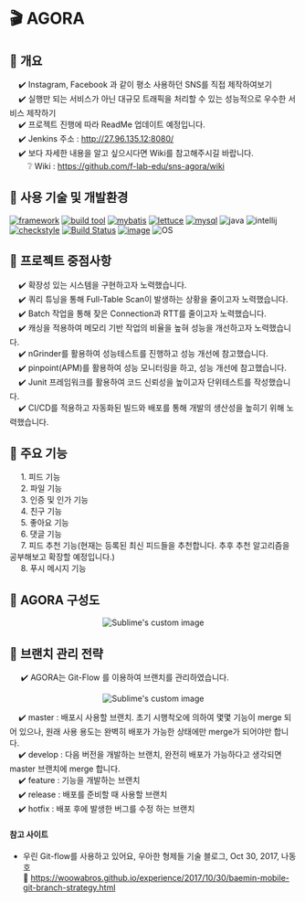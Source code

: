# :clapper: AGORA

## :pushpin: 개요

&nbsp;&nbsp;&nbsp;&nbsp;:heavy_check_mark: Instagram, Facebook 과 같이 평소 사용하던 SNS를 직접 제작하여보기    
&nbsp;&nbsp;&nbsp;&nbsp;:heavy_check_mark: 실행만 되는 서비스가 아닌 대규모 트래픽을 처리할 수 있는 성능적으로 우수한 서비스 제작하기    
&nbsp;&nbsp;&nbsp;&nbsp;:heavy_check_mark: 프로젝트 진행에 따라 ReadMe 업데이트 예정입니다.    
&nbsp;&nbsp;&nbsp;&nbsp;:heavy_check_mark: Jenkins 주소 : http://27.96.135.12:8080/    
&nbsp;&nbsp;&nbsp;&nbsp;:heavy_check_mark: 보다 자세한 내용을 알고 싶으시다면 Wiki를 참고해주시길 바랍니다.     
&nbsp;&nbsp;&nbsp;&nbsp;&nbsp;&nbsp;&nbsp;&nbsp;❔ Wiki : https://github.com/f-lab-edu/sns-agora/wiki    


## :pushpin: 사용 기술 및 개발환경

[![framework](https://img.shields.io/badge/spring%20boot-2.2.2-yellowgreen)](https://github.com/spring-projects/spring-boot/wiki/Spring-Boot-2.2-Release-Notes) [![build tool](https://img.shields.io/badge/maven-2.5.3-orange)](https://maven.apache.org/) [![mybatis](https://img.shields.io/badge/MyBatis-3.5.4-blue)](https://mybatis.org/mybatis-3/ko/index.html) [![lettuce](https://img.shields.io/badge/lettuce-5.2.1-brightgreen)](https://lettuce.io/) [![mysql](https://img.shields.io/badge/MySQL-8.0-blue)](https://dev.mysql.com/doc/refman/8.0/en/) ![java](https://img.shields.io/badge/open--jdk-8-brightgreen) ![intellij](https://img.shields.io/badge/IntelliJ-3.0-orange) [![checkstyle](https://img.shields.io/badge/codestyle-Google%20CheckStyle-yellow)](https://checkstyle.sourceforge.io/google_style.html) [![Build Status](http://27.96.135.12:8080/job/agora-ci/job/develop/badge/icon)](http://27.96.135.12:8080/job/agora-ci/job/develop/) [![image](https://img.shields.io/badge/docker-latest-lightgrey)](https://hub.docker.com/r/tax1116/agora) ![OS](https://img.shields.io/badge/ubuntu-16.04-red)   

## :pushpin: 프로젝트 중점사항

&nbsp;&nbsp;&nbsp;&nbsp;:heavy_check_mark: 확장성 있는 시스템을 구현하고자 노력했습니다.    
&nbsp;&nbsp;&nbsp;&nbsp;:heavy_check_mark: 쿼리 튜닝을 통해 Full-Table Scan이 발생하는 상황을 줄이고자 노력했습니다.    
&nbsp;&nbsp;&nbsp;&nbsp;:heavy_check_mark: Batch 작업을 통해 잦은 Connection과 RTT를 줄이고자 노력했습니다.    
&nbsp;&nbsp;&nbsp;&nbsp;:heavy_check_mark: 캐싱을 적용하여 메모리 기반 작업의 비율을 높혀 성능을 개선하고자 노력했습니다.    
&nbsp;&nbsp;&nbsp;&nbsp;:heavy_check_mark: nGrinder를 활용하여 성능테스트를 진행하고 성능 개선에 참고했습니다.    
&nbsp;&nbsp;&nbsp;&nbsp;:heavy_check_mark: pinpoint(APM)를 활용하여 성능 모니터링을 하고, 성능 개선에 참고했습니다.    
&nbsp;&nbsp;&nbsp;&nbsp;:heavy_check_mark: Junit 프레임워크를 활용하여 코드 신뢰성을 높이고자 단위테스트를 작성했습니다.    
&nbsp;&nbsp;&nbsp;&nbsp;:heavy_check_mark: CI/CD를 적용하고 자동화된 빌드와 배포를 통해 개발의 생산성을 높히기 위해 노력했습니다.    

## :pushpin: 주요 기능

&nbsp;&nbsp;&nbsp;&nbsp; 1. 피드 기능    
&nbsp;&nbsp;&nbsp;&nbsp; 2. 파일 기능    
&nbsp;&nbsp;&nbsp;&nbsp; 3. 인증 및 인가 기능    
&nbsp;&nbsp;&nbsp;&nbsp; 4. 친구 기능    
&nbsp;&nbsp;&nbsp;&nbsp; 5. 좋아요 기능    
&nbsp;&nbsp;&nbsp;&nbsp; 6. 댓글 기능    
&nbsp;&nbsp;&nbsp;&nbsp; 7. 피드 추천 기능(현재는 등록된 최신 피드들을 추천합니다. 추후 추천 알고리즘을 공부해보고 확장할 예정입니다.)    
&nbsp;&nbsp;&nbsp;&nbsp; 8. 푸시 메시지 기능    

## :pushpin: AGORA 구성도

<p align="center">
  <img src="https://user-images.githubusercontent.com/54772162/101143570-6b4b8500-365a-11eb-8b8e-64c5c756aaef.PNG?raw=true" alt="Sublime's custom image"/>
</p>

## :pushpin: 브랜치 관리 전략

&nbsp;&nbsp;&nbsp;&nbsp; :heavy_check_mark: AGORA는 Git-Flow 를 이용하여 브랜치를 관리하였습니다.

<p align="center">
  <img src="https://user-images.githubusercontent.com/54772162/101170794-45d27180-3682-11eb-8c42-6f4bf8ec73c9.PNG?raw=true" alt="Sublime's custom image"/>
</p>

&nbsp;&nbsp;&nbsp;&nbsp;:heavy_check_mark: master : 배포시 사용할 브랜치. 초기 시행착오에 의하여 몇몇 기능이 merge 되어 있으나, 원래 사용 용도는 완벽히 배포가 가능한 상태에만 merge가 되어야만 합니다.        
&nbsp;&nbsp;&nbsp;&nbsp;:heavy_check_mark: develop : 다음 버전을 개발하는 브랜치, 완전히 배포가 가능하다고 생각되면 master 브랜치에 merge 합니다.    
&nbsp;&nbsp;&nbsp;&nbsp;:heavy_check_mark: feature : 기능을 개발하는 브랜치    
&nbsp;&nbsp;&nbsp;&nbsp;:heavy_check_mark: release : 배포를 준비할 때 사용할 브랜치    
&nbsp;&nbsp;&nbsp;&nbsp;:heavy_check_mark: hotfix : 배포 후에 발생한 버그를 수정 하는 브랜치    

#### 참고 사이트

* 우린 Git-flow를 사용하고 있어요, 우아한 형제들 기술 블로그, Oct 30, 2017, 나동호  
:bookmark_tabs: https://woowabros.github.io/experience/2017/10/30/baemin-mobile-git-branch-strategy.html

